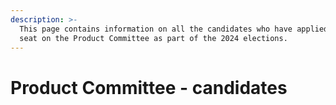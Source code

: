 ```yaml
---
description: >-
  This page contains information on all the candidates who have applied for a
  seat on the Product Committee as part of the 2024 elections.
---
```


# Product Committee - candidates

